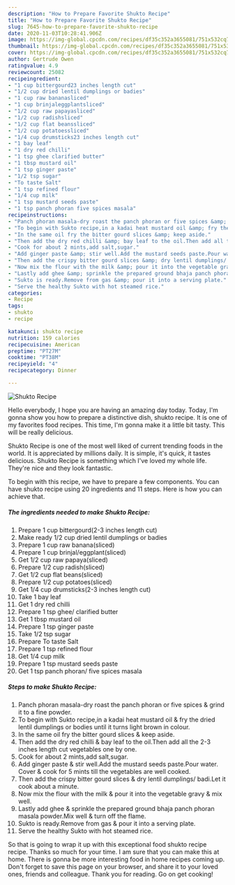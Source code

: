 ```yaml
---
description: "How to Prepare Favorite Shukto Recipe"
title: "How to Prepare Favorite Shukto Recipe"
slug: 7645-how-to-prepare-favorite-shukto-recipe
date: 2020-11-03T10:28:41.906Z
image: https://img-global.cpcdn.com/recipes/df35c352a3655081/751x532cq70/shukto-recipe-recipe-main-photo.jpg
thumbnail: https://img-global.cpcdn.com/recipes/df35c352a3655081/751x532cq70/shukto-recipe-recipe-main-photo.jpg
cover: https://img-global.cpcdn.com/recipes/df35c352a3655081/751x532cq70/shukto-recipe-recipe-main-photo.jpg
author: Gertrude Owen
ratingvalue: 4.9
reviewcount: 25082
recipeingredient:
- "1 cup bittergourd23 inches length cut"
- "1/2 cup dried lentil dumplings or badies"
- "1 cup raw bananasliced"
- "1 cup brinjaleggplantsliced"
- "1/2 cup raw papayasliced"
- "1/2 cup radishsliced"
- "1/2 cup flat beanssliced"
- "1/2 cup potatoessliced"
- "1/4 cup drumsticks23 inches length cut"
- "1 bay leaf"
- "1 dry red chilli"
- "1 tsp ghee clarified butter"
- "1 tbsp mustard oil"
- "1 tsp ginger paste"
- "1/2 tsp sugar"
- "To taste Salt"
- "1 tsp refined flour"
- "1/4 cup milk"
- "1 tsp mustard seeds paste"
- "1 tsp panch phoran five spices masala"
recipeinstructions:
- "Panch phoran masala-dry roast the panch phoran or five spices &amp; grind it to a fine powder."
- "To begin with Sukto recipe,in a kadai heat mustard oil &amp; fry the dried lentil dumplings or bodies until it turns light brown in colour."
- "In the same oil fry the bitter gourd slices &amp; keep aside."
- "Then add the dry red chilli &amp; bay leaf to the oil.Then add all the 2-3 inches length cut vegetables one by one."
- "Cook for about 2 mints,add salt,sugar."
- "Add ginger paste &amp; stir well.Add the mustard seeds paste.Pour water. Cover &amp; cook for 5 mints till the vegetables are well cooked."
- "Then add the crispy bitter gourd slices &amp; dry lentil dumplings/ badi.Let it cook about a minute."
- "Now mix the flour with the milk &amp; pour it into the vegetable gravy &amp; mix well."
- "Lastly add ghee &amp; sprinkle the prepared ground bhaja panch phoran masala powder.Mix well &amp; turn off the flame."
- "Sukto is ready.Remove from gas &amp; pour it into a serving plate."
- "Serve the healthy Sukto with hot steamed rice."
categories:
- Recipe
tags:
- shukto
- recipe

katakunci: shukto recipe 
nutrition: 159 calories
recipecuisine: American
preptime: "PT27M"
cooktime: "PT38M"
recipeyield: "4"
recipecategory: Dinner

---
```



![Shukto Recipe](https://img-global.cpcdn.com/recipes/df35c352a3655081/751x532cq70/shukto-recipe-recipe-main-photo.jpg)

Hello everybody, I hope you are having an amazing day today. Today, I'm gonna show you how to prepare a distinctive dish, shukto recipe. It is one of my favorites food recipes. This time, I'm gonna make it a little bit tasty. This will be really delicious.

Shukto Recipe is one of the most well liked of current trending foods in the world. It is appreciated by millions daily. It is simple, it's quick, it tastes delicious. Shukto Recipe is something which I've loved my whole life. They're nice and they look fantastic.




To begin with this recipe, we have to prepare a few components. You can have shukto recipe using 20 ingredients and 11 steps. Here is how you can achieve that.

<!--inarticleads1-->

##### The ingredients needed to make Shukto Recipe:

1. Prepare 1 cup bittergourd(2-3 inches length cut)
1. Make ready 1/2 cup dried lentil dumplings or badies
1. Prepare 1 cup raw banana(sliced)
1. Prepare 1 cup brinjal/eggplant(sliced)
1. Get 1/2 cup raw papaya(sliced)
1. Prepare 1/2 cup radish(sliced)
1. Get 1/2 cup flat beans(sliced)
1. Prepare 1/2 cup potatoes(sliced)
1. Get 1/4 cup drumsticks(2-3 inches length cut)
1. Take 1 bay leaf
1. Get 1 dry red chilli
1. Prepare 1 tsp ghee/ clarified butter
1. Get 1 tbsp mustard oil
1. Prepare 1 tsp ginger paste
1. Take 1/2 tsp sugar
1. Prepare To taste Salt
1. Prepare 1 tsp refined flour
1. Get 1/4 cup milk
1. Prepare 1 tsp mustard seeds paste
1. Get 1 tsp panch phoran/ five spices masala




<!--inarticleads2-->

##### Steps to make Shukto Recipe:

1. Panch phoran masala-dry roast the panch phoran or five spices &amp; grind it to a fine powder.
1. To begin with Sukto recipe,in a kadai heat mustard oil &amp; fry the dried lentil dumplings or bodies until it turns light brown in colour.
1. In the same oil fry the bitter gourd slices &amp; keep aside.
1. Then add the dry red chilli &amp; bay leaf to the oil.Then add all the 2-3 inches length cut vegetables one by one.
1. Cook for about 2 mints,add salt,sugar.
1. Add ginger paste &amp; stir well.Add the mustard seeds paste.Pour water. Cover &amp; cook for 5 mints till the vegetables are well cooked.
1. Then add the crispy bitter gourd slices &amp; dry lentil dumplings/ badi.Let it cook about a minute.
1. Now mix the flour with the milk &amp; pour it into the vegetable gravy &amp; mix well.
1. Lastly add ghee &amp; sprinkle the prepared ground bhaja panch phoran masala powder.Mix well &amp; turn off the flame.
1. Sukto is ready.Remove from gas &amp; pour it into a serving plate.
1. Serve the healthy Sukto with hot steamed rice.




So that is going to wrap it up with this exceptional food shukto recipe recipe. Thanks so much for your time. I am sure that you can make this at home. There is gonna be more interesting food in home recipes coming up. Don't forget to save this page on your browser, and share it to your loved ones, friends and colleague. Thank you for reading. Go on get cooking!
